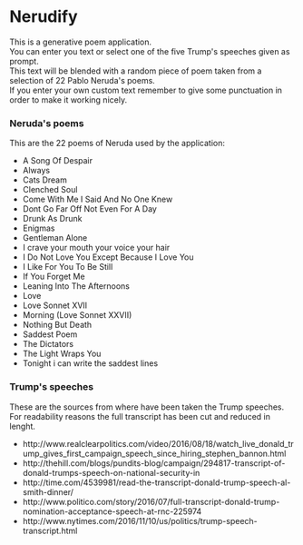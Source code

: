 # Nerudify
This is a generative poem application. <br/>
You can enter you text or select one of the five Trump's speeches given as prompt. <br/>
This text will be blended with a random piece of poem taken from a selection of 22 Pablo Neruda's poems.<br/>
If you enter your own custom text remember to give some punctuation in order to make it working nicely.

<h3>Neruda's poems</h3>
This are the 22 poems of Neruda used by the application:

<ul>
<li>A Song Of Despair</li>
<li>Always</li>
<li>Cats Dream</li>
<li>Clenched Soul</li>
<li>Come With Me I Said And No One Knew</li>
<li>Dont Go Far Off Not Even For A Day</li>
<li>Drunk As Drunk</li>
<li>Enigmas</li>
<li>Gentleman Alone</li>
<li>I crave your mouth your voice your hair</li>
<li>I Do Not Love You Except Because I Love You</li>
<li>I Like For You To Be Still</li>
<li>If You Forget Me</li>
<li>Leaning Into The Afternoons</li>
<li>Love</li>
<li>Love Sonnet XVII</li>
<li>Morning (Love Sonnet XXVII)</li>
<li>Nothing But Death</li>
<li>Saddest Poem</li>
<li>The Dictators</li>
<li>The Light Wraps You</li>
<li>Tonight i can write the saddest lines</li>
</ul>

<h3>Trump's speeches</h3>
These are the sources from where have been taken the Trump speeches.<br/>
For readability reasons the full transcript has been cut and reduced in lenght.

<ul>
<li>http://www.realclearpolitics.com/video/2016/08/18/watch_live_donald_trump_gives_first_campaign_speech_since_hiring_stephen_bannon.html</li>
<li>http://thehill.com/blogs/pundits-blog/campaign/294817-transcript-of-donald-trumps-speech-on-national-security-in</li>
<li>http://time.com/4539981/read-the-transcript-donald-trump-speech-al-smith-dinner/</li>
<li>http://www.politico.com/story/2016/07/full-transcript-donald-trump-nomination-acceptance-speech-at-rnc-225974</li>
<li>http://www.nytimes.com/2016/11/10/us/politics/trump-speech-transcript.html</li>
</ul>
















